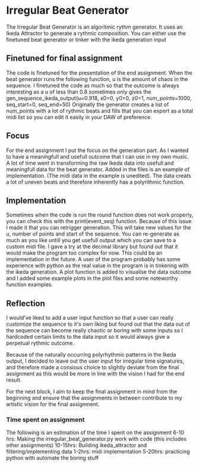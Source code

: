 # Irregular Beat Generator

The Irregular Beat Generator is an algoritmic rythm generator.
It uses an Ikeda Attractor to generate a rythmic composition.
You can either use the finetuned beat generator or tinker with the ikeda generation input

## Finetuned for final assignment

The code is finetuned for the presentation of the end assignment. 
    When the beat generator runs the following function, u is the amount of chaos in the sequence. I finetuned the code as much so that 
    the outcome is always interesting as a u of less than 0.8 sometimes only gives the 
        gen_sequence_ikeda_output(u=0.918, x0=0, y0=0, z0=1, num_points=1000, seq_start=0, seq_end=50)
Originally the generator creates a list of num_points with a lot of rythmic beats and fills that you can export as a total midi list so you can
edit it easily in your DAW of preference.

## Focus

For the end assignment I put the focus on the generation part. As I wanted to have a meaningfull and usefull outcome that I can use in my own music.
A lot of time went in transforming the raw Ikeda data into usefull and meaningfull data for the beat generator.
Added in the files is an example of implementation. (The midi data in the example is unedited). The data creats a lot of uneven beats and therefore 
inherently has a polyrithmic function.

## Implementation

Sometimes when the code is run the round function does not work properly, you can check this with the print(event_seq) function. Because of this issue
I made it that you can retrigger generation. This will take new values for the u, number of points and start of the sequence. You can re-generate as much as you like untill you get usefull output which you can save to a custom midi file. I gave a try at the decimal library but found out that it would make the program too complex for now. This could be an implementation in the future. A user of the program probably has some experience with python as the real value in the program is in tinkering with the ikeda generation. A plot function is added to visualise the data outcome and I added some example plots in the plot files and some noteworthy function examples.

## Reflection

I would've liked to add a user input function so that a user can really customize the sequence to it's own liking but found out that the data out of the sequence can become really chaotic or boring with some inputs so I hardcoded certain limits to the data input so it would always give a perpetual rythmic outcome.

Because of the naturally occurring polyrhythmic patterns in the Ikeda output, I decided to leave out the user input for irregular time signatures, and therefore made a consious choice to slightly deviate from the final assignment as this would be more in line with the vision I had for the end result.

For the next block, I aim to keep the final assignment in mind from the beginning and ensure that the assignments in between contribute to my artistic vision for the final assignment.

### Time spent on assignment

The following is an estimation of the time I spent on the assignment
    6-10 hrs: Making the irregular_beat_generator.py work with code (this includes other assignments)
    10-15hrs: Building ikeda_attractor and filtering/implementing data
    1-2hrs: midi implementation
    5-20hrs: practicing python with automate the boring stuff